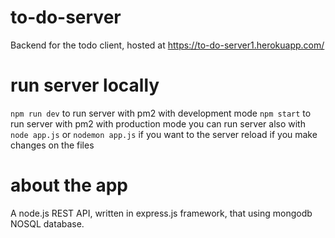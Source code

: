# to-do-server

Backend for the todo client, hosted at https://to-do-server1.herokuapp.com/

# run server locally

`npm run dev` to run server with pm2 with development mode
`npm start` to run server with pm2 with production mode
you can run server also with `node app.js` or `nodemon app.js` if you want to the server reload if you make changes on the files

# about the app

A node.js REST API, written in express.js framework, that using mongodb NOSQL database.
